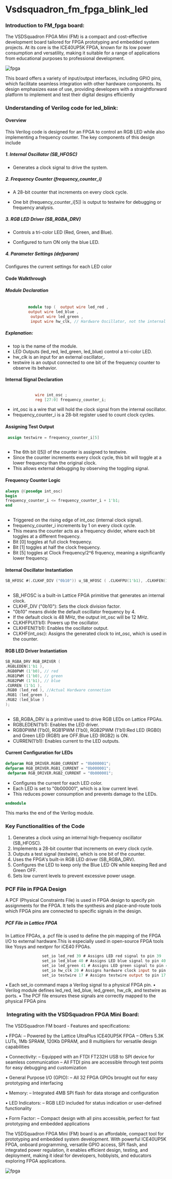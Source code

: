 # Vsdsquadron_fm_fpga_blink_led
### Introduction to FM_fpga board:
The VSDSquadron FPGA Mini (FM) is a compact and cost-effective development board tailored for FPGA prototyping and embedded system projects. At its core is the ICE40UP5K FPGA, known for its low power consumption and versatility, making it suitable for a range of applications from educational purposes to professional development. 


![fpga](/images/fm_fpga.png)

This board offers a variety of input/output interfaces, including GPIO pins, which facilitate seamless integration with other hardware components. Its design emphasizes ease of use, providing developers with a straightforward platform to implement and test their digital designs efficiently 


### Understanding of Verilog code for led_blink:
#### Overview
This Verilog code is designed for an FPGA to control an RGB LED while also implementing a frequency counter. The key components of this design include

##### 1. Internal Oscillator (SB_HFOSC)
   
 - Generates a clock signal to drive the system.
##### 2. Frequency Counter (frequency_counter_i)
    
 - A 28-bit counter that increments on every clock cycle.
        
 - One bit (frequency_counter_i[5]) is output to testwire for debugging or frequency analysis.
##### 3. RGB LED Driver (SB_RGBA_DRV)
    
  - Controls a tri-color LED (Red, Green, and Blue).
        
 - Configured to turn ON only the blue LED.
##### 4. Parameter Settings (defparam)
    
Configures the current settings for each LED color
#### Code Walkthrough
##### Module Declaration

```verilog

          module top (  output wire led_red , 
          output wire led_blue ,
           output wire led_green , 
           input wire hw_clk, // Hardware Oscillator, not the internal oscillator output wire output wire testwire );

```

##### Explanation:

- top is the name of the module.
- LED Outputs (led_red, led_green, led_blue) control a tri-color LED.
- hw_clk is an input for an external oscillator,.
- testwire is an output connected to one bit of the frequency counter to observe its behavior.

#### Internal Signal Declaration 

```verilog

             wire int_osc ; 
             reg [27:0] frequency_counter_i;
```
 - int_osc is a wire that will hold the clock signal from the internal  oscillator.
 - frequency_counter_i is a 28-bit register used to count clock cycles.
#### Assigning Test Output

```verilog
 assign testwire = frequency_counter_i[5] 
          
```
- The 6th bit ([5]) of the counter is assigned to testwire.
- Since the counter increments every clock cycle, this bit will toggle at a lower frequency than the original clock.
- This allows external debugging by observing the toggling signal.

 #### Frequency Counter Logic 
 ```verilog
always @(posedge int_osc)
 begin
 frequency_counter_i <= frequency_counter_i + 1'b1;
 end  
          
```
-  Triggered on the rising edge of int_osc (internal clock signal).
- frequency_counter_i increments by 1 on every clock cycle.
- This means the counter acts as a frequency divider, where each bit toggles at a different frequency.
- Bit [0] toggles at full clock frequency.
- Bit [1] toggles at half the clock frequency.
- Bit [5] toggles at Clock Frequency/2^6 frquency, meaning a significantly lower frequency.
#### Internal Oscillator Instantiation 
 ```verilog
SB_HFOSC #(.CLKHF_DIV ("0b10")) u_SB_HFOSC ( .CLKHFPU(1'b1), .CLKHFEN(1'b1), .CLKHF(int_osc)); 
          
```
- SB_HFOSC is a built-in Lattice FPGA primitive that generates an internal    clock.
- CLKHF_DIV ("0b10"): Sets the clock division factor.
- "0b10" means divide the default oscillator frequency by 4.
- If the default clock is 48 MHz, the output int_osc will be 12 MHz.
- CLKHFPU(1'b1): Powers up the oscillator.
- CLKHFEN(1'b1): Enables the oscillator output.
- CLKHF(int_osc): Assigns the generated clock to int_osc, which is used in the counter.
  
 #### RGB LED Driver Instantiation 
  ```verilog
SB_RGBA_DRV RGB_DRIVER (
 .RGBLEDEN(1'b1 ), 
.RGB0PWM (1'b0), // red 
.RGB1PWM (1'b0), // green 
.RGB2PWM (1'b1), // blue
 .CURREN (1'b1 ), 
.RGB0 (led_red ), //Actual Hardware connection 
.RGB1 (led_green ), 
.RGB2 (led_blue ) 
); 
          
```
- SB_RGBA_DRV is a primitive used to drive RGB LEDs on Lattice FPGAs.
- RGBLEDEN(1'b1): Enables the LED driver.
- RGB0PWM (1'b0), RGB1PWM (1'b0), RGB2PWM (1'b1):Red LED (RGB0) and Green LED (RGB1) are OFF.Blue LED (RGB2) is ON.
- CURREN(1'b1): Enables current to the LED outputs.
#### Current Configuration for LEDs 
```verilog
defparam RGB_DRIVER.RGB0_CURRENT = "0b000001"; 
defparam RGB_DRIVER.RGB1_CURRENT = "0b000001";
 defparam RGB_DRIVER.RGB2_CURRENT = "0b000001";
```
-  Configures the current for each LED color.
-  Each LED is set to "0b000001", which is a low current level.
-  This reduces power consumption and prevents damage to the LEDs.

```verilog
endmodule
```
This marks the end of the Verilog module. 
### Key Functionalities of the Code
1. Generates a clock using an internal high-frequency oscillator (SB_HFOSC).
2. Implements a 28-bit counter that increments on every clock cycle.
3. Outputs a test signal (testwire), which is one bit of the counter.
4. Uses the FPGA's built-in RGB LED driver (SB_RGBA_DRV).
5. Configures the LED to keep only the Blue LED ON while keeping Red and Green OFF.
6. Sets low current levels to prevent excessive power usage.

### PCF File in FPGA Design
A PCF (Physical Constraints File) is used in FPGA design to specify pin assignments for the FPGA. It tells the synthesis and place-and-route tools which FPGA pins are connected to specific signals in the design.

##### PCF File in Lattice FPGA
In Lattice FPGAs, a .pcf file is used to define the pin mapping of the FPGA I/O to external hardware.This is especially used in open-source FPGA tools like Yosys and nextpnr for iCE40 FPGAs.
```verilog
                set_io led_red 39 # Assigns LED red signal to pin 39 
                set_io led_blue 40 # Assigns LED blue signal to pin 40 
                set_io led_green 41 # Assigns LED green signal to pin 41 
                set_io hw_clk 20 # Assigns hardware clock input to pin 20 
                set_io testwire 17 # Assigns testwire output to pin 17
```


• Each set_io command maps a Verilog signal to a physical FPGA pin. 
• Verilog module defines led_red, led_blue, led_green, hw_clk, and testwire as ports.
• The PCF file ensures these signals are correctly mapped to the physical FPGA pins

###  Integrating with the VSDSquadron FPGA Mini Board:
The VSDSquadron FM board - Features and specifications: 

•  FPGA: – Powered by the Lattice UltraPlus ICE40UP5K FPGA – Offers 5.3K LUTs, 1Mb SPRAM, 120Kb DPRAM, and 8 multipliers for versatile design capabilities 

•  Connectivity: – Equipped with an FTDI FT232H USB to SPI device for seamless communication – All FTDI pins are accessible through test points for easy debugging and customization

•   General Purpose I/O (GPIO): – All 32 FPGA GPIOs brought out for easy prototyping and interfacing

•   Memory: – Integrated 4MB SPI flash for data storage and configuration

•   LED Indicators: – RGB LED included for status indication or user-defined functionality

•   Form Factor: – Compact design with all pins accessible, perfect for fast prototyping and embedded applications


The VSDSquadron FPGA Mini (FM) board is an affordable, compact tool for prototyping and embedded system development. With powerful ICE40UP5K FPGA, onboard programming, versatile GPIO access, SPI flash, and integrated power regulation, it enables efficient design, testing, and deployment, making it ideal for developers, hobbyists, and educators exploring FPGA applications.

![fpga](/images/label_parts.png)






 

